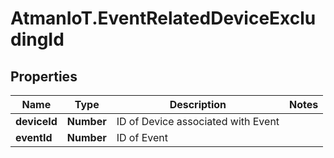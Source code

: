 # AtmanIoT.EventRelatedDeviceExcludingId

## Properties

Name | Type | Description | Notes
------------ | ------------- | ------------- | -------------
**deviceId** | **Number** | ID of Device associated with Event | 
**eventId** | **Number** | ID of Event | 


